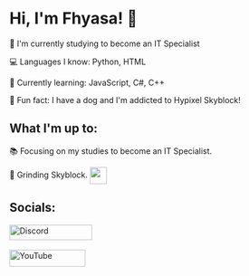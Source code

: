 # Hi, I'm Fhyasa! 👋
🌱 I'm currently studying to become an IT Specialist

💻 Languages I know: Python, HTML

🔧 Currently learning: JavaScript, C#, C++

🐶 Fun fact: I have a dog and I'm addicted to Hypixel Skyblock!

## What I'm up to:
📚 Focusing on my studies to become an IT Specialist.

<div>
  🚀 Grinding Skyblock.
  <img src="https://64.media.tumblr.com/d67b48150c438436bd2347deb205bac0/53d54e8ca4426511-05/s400x600/f46259ae64c1f4b66670f119e72be8a14071b4eb.gifv" align="center" width="30" height="30">
</div>

## Socials:
<div>
  <a href="https://discord.com/users/fhyasa">
    <img src="https://cdn.prod.website-files.com/6257adef93867e50d84d30e2/636e0b5061df29d55a92d945_full_logo_blurple_RGB.svg" alt="Discord" width="146" height="27">
  </a>
</div>
<br>
<div>
  <a href="https://www.youtube.com/@Fhyasa">
    <img src="https://www.gstatic.com/youtube/img/branding/youtubelogo/svg/youtubelogo.svg" alt="YouTube" width="134" height="30">
  </a>
</div>
